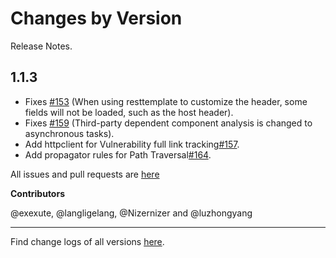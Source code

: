 Changes by Version
==================
Release Notes.

1.1.3
------------------
* Fixes [#153](https://github.com/HXSecurity/DongTai-agent-java/issues/153) (When using resttemplate to customize the header, some fields will not be loaded, such as the host header).
* Fixes [#159](https://github.com/HXSecurity/DongTai-agent-java/issues/159) (Third-party dependent component analysis is changed to asynchronous tasks).
* Add httpclient for Vulnerability full link tracking[#157](https://github.com/HXSecurity/DongTai-agent-java/issues/157).
* Add propagator rules for Path Traversal[#164](https://github.com/HXSecurity/DongTai-agent-java/issues/164).

All issues and pull requests are [here](https://github.com/HXSecurity/DongTai-agent-java/milestone/2)

**Contributors**

@exexute, @langligelang, @Nizernizer and @luzhongyang


------------------

Find change logs of all versions [here](changes).

